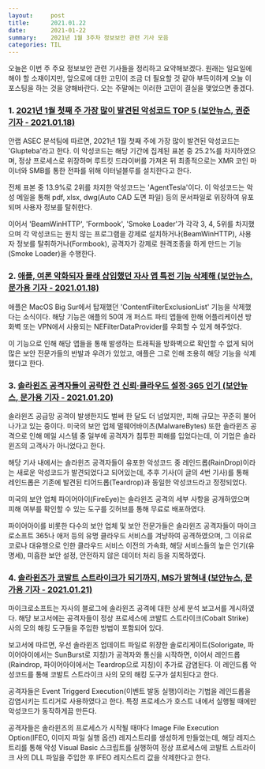 ```yaml
---
layout:     post
title:      2021.01.22
date:       2021-01-22
summary:	2021년 1월 3주차 정보보안 관련 기사 모음
categories: TIL
---
```


오늘은 이번 주 주요 정보보안 관련 기사들을 정리하고 요약해보겠다. 원래는 일요일에 해야 할 소재이지만, 앞으로에 대한 고민이 조금 더 필요할 것 같아 부득이하게 오늘 이 포스팅을 하는 것을 양해바란다. 오는 주말에는 이러한 고민이 결실을 맺었으면 좋겠다.

### 1. [2021년 1월 첫째 주 가장 많이 발견된 악성코드 TOP 5 (보안뉴스, 권준 기자 - 2021.01.18)](https://www.boannews.com/media/view.asp?idx=94207)

안랩 ASEC 분석팀에 따르면, 2021년 1월 첫째 주에 가장 많이 발견된 악성코드는 'Glupteba'라고 한다. 이 악성코드는 해당 기간에 집계된 표본 중 25.2%를 차지하였으며, 정상 프로세스로 위장하며 루트킷 드라이버를 가져온 뒤 최종적으로는 XMR 코인 마이너와 SMB를 통한 전파를 위해 이터널블루를 설치한다고 한다.

전체 표본 중 13.9%로 2위를 차지한 악성코드는 'AgentTesla'이다. 이 악성코드는 악성 메일을 통해 pdf, xlsx, dwg(Auto CAD 도면 파일) 등의 문서파일로 위장하여 유포되며 사용자 정보를 탈취한다.

이어서 'BeamWinHTTP', 'Formbook', 'Smoke Loader'가 각각 3, 4, 5위를 차지했으며 각 악성코드는 원치 않는 프로그램을 강제로 설치하거나(BeamWinHTTP), 사용자 정보를 탈취하거나(Formbook),  공격자가 강제로 원격조종을 하게 만드는 기능(Smoke Loader)을 수행한다.

### 2. [애플, 여론 악화되자 몰래 삽입했던 자사 앱 특전 기능 삭제해 (보안뉴스, 문가용 기자 - 2021.01.18)](https://www.boannews.com/media/view.asp?idx=94217)

애플은 MacOS Big Sur에서 탑재했던 'ContentFilterExclusionList' 기능을  삭제했다는 소식이다. 해당 기능은 애플의 50여 개 퍼스트 파티 앱들에 한해 어플리케이션 방화벽 또는 VPN에서 사용되는 NEFilterDataProvider를 우회할 수 있게 해주었다. 

이 기능으로 인해 해당 앱들을 통해 발생하는 트래픽을 방화벽으로 확인할 수 없게 되어 많은 보안 전문가들의 반발과 우려가 있었고, 애플은 그로 인해 조용히 해당 기능을 삭제했다고 한다.

### 3. [솔라윈즈 공격자들이 공략한 건 신뢰·클라우드 설정·365 인기 (보안뉴스, 문가용 기자 - 2021.01.20)](https://www.boannews.com/media/view.asp?idx=94286)

솔라윈즈 공급망 공격이 발생한지도 벌써 한 달도 더 넘었지만, 피해 규모는 꾸준히 불어나가고 있는 중이다. 미국의 보안 업체 멀웨어바이츠(MalwareBytes) 또한 솔라윈즈 공격으로 인해 메일 시스템 중 일부에 공격자가 침투한 피해를 입었다는데, 이 기업은 솔라윈즈의 고객사가 아니었다고 한다.

해당 기사 내에서는 솔라윈즈 공격자들이 유포한 악성코드 중 레인드롭(RainDrop)이라는 새로운 악성코드가 발견되었다고 되어있는데, 추후 기사(이 글의 4번 기사)를 통해 레인드롭은 기존에 발견된 티어드롭(Teardrop)과 동일한 악성코드라고 정정되었다.

미국의 보안 업체 파이어아이(FireEye)는 솔라윈즈 공격의 세부 사항을 공개하였으며 피해 여부를 확인할 수 있는 도구를 깃허브를 통해 무료로 배포하였다.

파이어아이를 비롯한 다수의 보안 업체 및 보안 전문가들은 솔라윈즈 공격자들이 마이크로소프트 365나 애저 등의 유명 클라우드 서비스를 겨냥하여 공격하였으며, 그 이유로 코로나 대유행으로 인한 클라우드 서비스 이전의 가속화, 해당 서비스들의 높은 인기(유명세), 미흡한 보안 설정, 안전하지 않은 데이터 처리 등을 지목하였다.

### 4. [솔라윈즈가 코발트 스트라이크가 되기까지, MS가 밝혀내 (보안뉴스, 문가용 기자 - 2021.01.21)](https://www.boannews.com/media/view.asp?idx=94313)

마이크로소프트는 자사의 블로그에 솔라윈즈 공격에 대한 상세 분석 보고서를 게시하였다. 해당 보고서에는 공격자들이 정상 프로세스에 코발트 스트라이크(Cobalt Strike) 사의 모의 해킹 도구들을 주입한 방법이 포함되어 있다.

보고서에 따르면, 우선 솔라윈즈 업데이트 파일로 위장한 솔로리게이트(Solorigate, 파이어아이에서는 SunBurst로 지칭)가 공격자와 통신을 시작하면, 이어서 레인드롭(Raindrop, 파이어아이에서는 Teardrop으로 지칭)이 추가로 감염된다. 이 레인드롭 악성코드를 통해 코발트 스트라이크 사의 모의 해킹 도구가 설치된다고 한다.

공격자들은 Event Triggerd Execution(이벤트 발동 실행)이라는 기법을 레인드롭을 감염시키는 트리거로 사용하였다고 한다. 특정 프로세스가 호스트 내에서 실행될 때에만 악성코드가 동작하게끔 만든다. 

공격자들은 솔라윈즈의 프로세스가 시작될 때마다 Image File Execution Option(IFEO, 이미지 파일 실행 옵션) 레지스트리를 생성하게 만들었는데, 해당 레지스트리를 통해 악성 Visual Basic 스크립트를 실행하여 정상 프로세스에 코발트 스트라이크 사의 DLL 파일을 주입한 후 IFEO 레지스트리 값을 삭제한다고 한다.